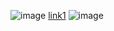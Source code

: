 ![image](https://upload.wikimedia.org/wikipedia/commons/thumb/3/3a/Cat03.jpg/640px-Cat03.jpg)
[link1](https://something.com)
![image](https://upload.wikimedia.org/wikipedia/commons/thumb/3/3a/Cat03.jpg/640px-Cat03.jpg)